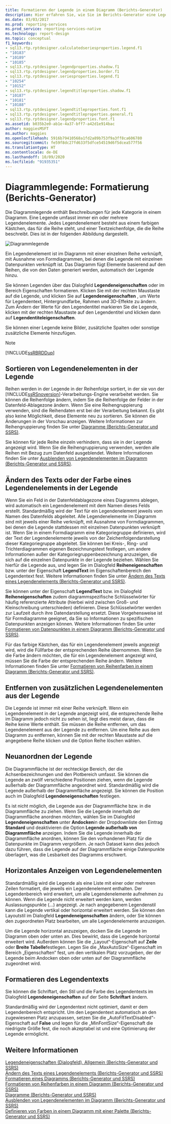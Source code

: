 ```yaml
---
title: Formatieren der Legende in einem Diagramm (Berichts-Generator) | Microsoft-Dokumentation
description: Hier erfahren Sie, wie Sie im Berichts-Generator eine Legende für ein Diagramm über das Dialogfeld „Legendeneigenschaften“ oder im Bereich „Eigenschaften“ formatieren.
ms.date: 03/03/2017
ms.prod: reporting-services
ms.prod_service: reporting-services-native
ms.technology: report-design
ms.topic: conceptual
f1_keywords:
- sql13.rtp.rptdesigner.calculatedseriesproperties.legend.f1
- "10183"
- "10189"
- "10185"
- sql13.rtp.rptdesigner.legendproperties.shadow.f1
- sql13.rtp.rptdesigner.legendproperties.border.f1
- sql13.rtp.rptdesigner.seriesproperties.legend.f1
- "10254"
- "10152"
- sql13.rtp.rptdesigner.legendtitleproperties.shadow.f1
- "10187"
- "10181"
- "10188"
- sql13.rtp.rptdesigner.legendtitleproperties.font.f1
- sql13.rtp.rptdesigner.legendtitleproperties.general.f1
- sql13.rtp.rptdesigner.legendproperties.font.f1
ms.assetid: b035b2e0-ab1e-4a37-bff7-a42d1e914bac
author: maggiesMSFT
ms.author: maggies
ms.openlocfilehash: 5916b79410568a1fd2a89b753f9a3ff8ca606780
ms.sourcegitcommit: fe59f8dc27fd633f5dfce54519d6f5dcea577f56
ms.translationtype: HT
ms.contentlocale: de-DE
ms.lasthandoff: 10/09/2020
ms.locfileid: "91935351"
---
```

# <a name="chart-legend---formatting-report-builder"></a>Diagrammlegende: Formatierung (Berichts-Generator)
  Die Diagrammlegende enthält Beschreibungen für jede Kategorie in einem Diagramm. Eine Legende umfasst immer ein oder mehrere Legendenelemente. Jedes Legendenelement besteht aus einem farbigen Kästchen, das für die Reihe steht, und einer Textzeichenfolge, die die Reihe beschreibt. Dies ist in der folgenden Abbildung dargestellt.  
  
 ![Diagrammlegende](../../reporting-services/report-design/media/rs-legenddiagram.gif "Diagrammlegende")  
  
 Ein Legendenelement ist im Diagramm mit einer einzelnen Reihe verknüpft, mit Ausnahme von Formdiagrammen, bei denen die Legende mit einzelnen Datenpunkten verknüpft ist. Das Diagramm fügt Elemente basierend auf den Reihen, die von den Daten generiert werden, automatisch der Legende hinzu.  
  
 Sie können Legenden über das Dialogfeld **Legendeneigenschaften** oder im Bereich Eigenschaften formatieren. Klicken Sie mit der rechten Maustaste auf die Legende, und klicken Sie auf **Legendeneigenschaften** , um Werte für Legendentext, Hintergrundfarbe, Rahmen und 3D-Effekte zu ändern. Zum Ändern der Werte für den Legendentitel markieren Sie die Legende, klicken mit der rechten Maustaste auf den Legendentitel und klicken dann auf **Legendentiteleigenschaften**.  
  
 Sie können einer Legende keine Bilder, zusätzliche Spalten oder sonstige zusätzliche Elemente hinzufügen.  
  
> [!NOTE]  
>  [!INCLUDE[ssRBRDDup](../../includes/ssrbrddup-md.md)]  
  
## <a name="ordering-legend-items-in-the-legend"></a>Sortieren von Legendenelementen in der Legende  
 Reihen werden in der Legende in der Reihenfolge sortiert, in der sie von der [!INCLUDE[ssRSnoversion](../../includes/ssrsnoversion-md.md)]-Verarbeitungs-Engine verarbeitet werden. Sie können die Reihenfolge ändern, indem Sie die Reihenfolge der Felder in der Datenfeld-Ablagezone ändern. Wenn Sie eine Reihengruppierung verwenden, sind die Reihendaten erst bei der Verarbeitung bekannt. Es gibt also keine Möglichkeit, diese Elemente neu zu sortieren. Sie können die Änderungen in der Vorschau anzeigen. Weitere Informationen zur Reihengruppierung finden Sie unter [Diagramme &#40;Berichts-Generator und SSRS&#41;](../../reporting-services/report-design/charts-report-builder-and-ssrs.md).  
  
 Sie können für jede Reihe einzeln verhindern, dass sie in der Legende angezeigt wird. Wenn Sie die Reihengruppierung verwenden, werden alle Reihen mit Bezug zum Datenfeld ausgeblendet. Weitere Informationen finden Sie unter [Ausblenden von Legendenelementen im Diagramm &#40;Berichts-Generator und SSRS&#41;](../../reporting-services/report-design/chart-legend-hide-items-report-builder.md).  
  
## <a name="changing-the-text-or-color-of-a-legend-item-in-the-legend"></a>Ändern des Texts oder der Farbe eines Legendenelements in der Legende  
 Wenn Sie ein Feld in der Datenfeldablagezone eines Diagramms ablegen, wird automatisch ein Legendenelement mit dem Namen dieses Felds erstellt. Standardmäßig wird der Text für ein Legendenelement jeweils vom Namen des Datenfelds abgeleitet. Alle Legendenelemente im Diagramm sind mit jeweils einer Reihe verknüpft, mit Ausnahme von Formdiagrammen, bei denen die Legende stattdessen mit einzelnen Datenpunkten verknüpft ist. Wenn Sie in einem Formdiagramm eine Kategoriegruppe definieren, wird der Text der Legendenelemente jeweils von der Zeichenfolgendarstellung dieser Kategoriegruppe abgeleitet. Sie können bei Kreis-, Ring- und Trichterdiagrammen eigenen Bezeichnungstext festlegen, um andere Informationen außer der Kategoriegruppenbezeichnung anzuzeigen, die sich auf die einzelnen Datenpunkte in der Legende beziehen. Wählen Sie hierfür die Legende aus, und legen Sie im Dialogfeld **Reiheneigenschaften** bzw. unter der Eigenschaft **LegendText** im Eigenschaftenbereich den Legendentext fest. Weitere Informationen finden Sie unter [Ändern des Texts eines Legendenelements &#40;Berichts-Generator und SSRS&#41;](../../reporting-services/report-design/chart-legend-change-item-text-report-builder.md).  
  
 Sie können unter der Eigenschaft **LegendText** bzw. im Dialogfeld **Reiheneigenschaften** zudem diagrammspezifische Schlüsselwörter für häufig referenzierte Attribute (hierbei wird zwischen Groß- und Kleinschreibung unterschieden) definieren. Diese Schlüsselwörter werden zur Laufzeit durch ihre Datendarstellung ersetzt. Diese Vorgehensweise ist für Formdiagramme geeignet, da Sie so Informationen zu spezifischen Datenpunkten anzeigen können. Weitere Informationen finden Sie unter [Formatieren von Datenpunkten in einem Diagramm &#40;Berichts-Generator und SSRS&#41;](../../reporting-services/report-design/formatting-data-points-on-a-chart-report-builder-and-ssrs.md).  
  
 Für das farbige Kästchen, das für ein Legendenelement jeweils angezeigt wird, wird die Füllfarbe der entsprechenden Reihe übernommen. Wenn Sie die Farbe ändern möchten, die für ein Legendenelement angezeigt wird, müssen Sie die Farbe der entsprechenden Reihe ändern. Weitere Informationen finden Sie unter [Formatieren von Reihenfarben in einem Diagramm &#40;Berichts-Generator und SSRS&#41;](../../reporting-services/report-design/formatting-series-colors-on-a-chart-report-builder-and-ssrs.md).  
  
## <a name="removing-extra-legend-items-from-the-legend"></a>Entfernen von zusätzlichen Legendenelementen aus der Legende  
 Die Legende ist immer mit einer Reihe verknüpft. Wenn ein Legendenelement in der Legende angezeigt wird, die entsprechende Reihe im Diagramm jedoch nicht zu sehen ist, liegt dies meist daran, dass die Reihe keine Werte enthält. Sie müssen die Reihe entfernen, um das Legendenelement aus der Legende zu entfernen. Um eine Reihe aus dem Diagramm zu entfernen, können Sie mit der rechten Maustaste auf die angegebene Reihe klicken und die Option Reihe löschen wählen.  
  
## <a name="repositioning-the-legend"></a>Neuanordnen der Legende  
 Die Diagrammfläche ist der rechteckige Bereich, der die Achsenbezeichnungen und den Plotbereich umfasst. Sie können die Legende an zwölf verschiedene Positionen ziehen, wenn die Legende außerhalb der Diagrammfläche angeordnet wird. Standardmäßig wird die Legende außerhalb der Diagrammfläche angezeigt. Sie können die Position auch im Dialogfeld **Legendeneigenschaften** festlegen.  
  
 Es ist nicht möglich, die Legende aus der Diagrammfläche bzw. in die Diagrammfläche zu ziehen. Wenn Sie die Legende innerhalb der Diagrammfläche anordnen möchten, wählen Sie im Dialogfeld **Legendeneigenschaften** unter **Andocken**in der Dropdownliste den Eintrag **Standard** und deaktivieren die Option **Legende außerhalb von Diagrammfläche** anzeigen. Indem Sie die Legende innerhalb der Diagrammfläche anordnen, können Sie den vorhandenen Platz für die Datenpunkte im Diagramm vergrößern. Je nach Dataset kann dies jedoch dazu führen, dass die Legende auf der Diagrammfläche einige Datenpunkte überlagert, was die Lesbarkeit des Diagramms erschwert.  
  
## <a name="displaying-legend-items-horizontally"></a>Horizontales Anzeigen von Legendenelementen  
 Standardmäßig wird die Legende als eine Liste mit einer oder mehreren Zeilen formatiert, die jeweils ein Legendenelement enthalten. Der Legendenbereich wird erweitert, um alle Legendenelemente aufnehmen zu können. Wenn die Legende nicht erweitert werden kann, werden Auslassungspunkte (…) angezeigt. Je nach angegebenem Legendenstil kann die Legende vertikal oder horizontal erweitert werden. Sie können den Layoutstil im Dialogfeld **Legendeneigenschaften** ändern, oder Sie können den zugeordneten Platz bearbeiten, um alle Legendenelemente anzuzeigen.  
  
 Um die Legende horizontal anzuzeigen, docken Sie die Legende im Diagramm oben oder unten an. Dies bewirkt, dass die Legende horizontal erweitert wird. Außerdem können Sie die „Layout“-Eigenschaft auf **Zeile** oder **Breite Tabelle**festlegen. Legen Sie die „MaxAutoSize“-Eigenschaft im Bereich „Eigenschaften“ fest, um den vertikalen Platz vorzugeben, der der Legende beim Andocken oben oder unten auf der Diagrammfläche zugeordnet wird.  
  
## <a name="formatting-the-legend-text"></a>Formatieren des Legendentexts  
 Sie können die Schriftart, den Stil und die Farbe des Legendentexts im Dialogfeld **Legendeneigenschaften** auf der Seite **Schriftart** ändern.  
  
 Standardmäßig wird der Legendentext nicht optimiert, damit er dem Legendenbereich entspricht. Um den Legendentext automatisch an den zugewiesenen Platz anzupassen, setzen Sie die „AutoFitTextDisabled“-Eigenschaft auf **False** und legen für die „MinFontSize“-Eigenschaft die niedrigste Größe fest, die noch akzeptabel ist und eine Optimierung der Legende ermöglicht.  
  
## <a name="see-also"></a>Weitere Informationen  
 [Legendeneigenschaften (Dialogfeld), Allgemein &#40;Berichts-Generator und SSRS&#41;]()   
 [Ändern des Texts eines Legendenelements (Berichts-Generator und SSRS)](../../reporting-services/report-design/chart-legend-change-item-text-report-builder.md)   
 [Formatieren eines Diagramms &#40;Berichts-Generator und SSRS&#41;](../../reporting-services/report-design/formatting-a-chart-report-builder-and-ssrs.md)   
 [Formatieren von Reihenfarben in einem Diagramm &#40;Berichts-Generator und SSRS&#41;](../../reporting-services/report-design/formatting-series-colors-on-a-chart-report-builder-and-ssrs.md)   
 [Diagramme &#40;Berichts-Generator und SSRS&#41;](../../reporting-services/report-design/charts-report-builder-and-ssrs.md)   
 [Ausblenden von Legendenelementen im Diagramm (Berichts-Generator und SSRS)](../../reporting-services/report-design/chart-legend-hide-items-report-builder.md)   
 [Definieren von Farben in einem Diagramm mit einer Palette &#40;Berichts-Generator und SSRS&#41;](../../reporting-services/report-design/define-colors-on-a-chart-using-a-palette-report-builder-and-ssrs.md)  
  
